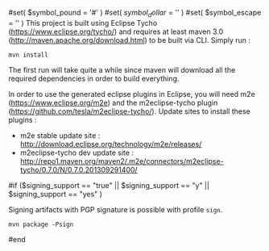 #set( $symbol_pound = '#' )
#set( $symbol_dollar = '$' )
#set( $symbol_escape = '\' )
This project is built using Eclipse Tycho (https://www.eclipse.org/tycho/) and requires at least maven 3.0 (http://maven.apache.org/download.html) to be built via CLI. 
Simply run :

    mvn install

The first run will take quite a while since maven will download all the required dependencies in order to build everything.

In order to use the generated eclipse plugins in Eclipse, you will need m2e (https://www.eclipse.org/m2e) 
and the m2eclipse-tycho plugin (https://github.com/tesla/m2eclipse-tycho/). Update sites to install these plugins : 

* m2e stable update site : http://download.eclipse.org/technology/m2e/releases/
* m2eclipse-tycho dev update site : http://repo1.maven.org/maven2/.m2e/connectors/m2eclipse-tycho/0.7.0/N/0.7.0.201309291400/

#if ($signing_support == "true" || $signing_support == "y" || $signing_support == "yes" )

Signing artifacts with PGP signature is possible with profile `sign`.

    mvn package -Psign

#end
